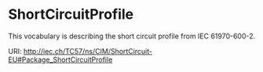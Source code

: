 # ShortCircuitProfile

This vocabulary is describing the short circuit profile from IEC 61970-600-2.

URI: http://iec.ch/TC57/ns/CIM/ShortCircuit-EU#Package_ShortCircuitProfile

